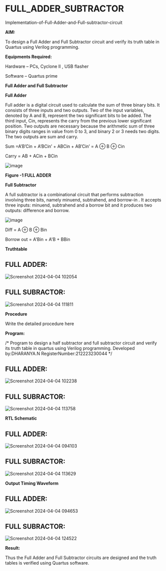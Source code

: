 # FULL_ADDER_SUBTRACTOR

Implementation-of-Full-Adder-and-Full-subtractor-circuit

**AIM:**

To design a Full Adder and Full Subtractor circuit and verify its truth table in Quartus using Verilog programming.

**Equipments Required:**

Hardware – PCs, Cyclone II , USB flasher

Software – Quartus prime

**Full Adder and Full Subtractor**

**Full Adder**

Full adder is a digital circuit used to calculate the sum of three binary bits. It consists of three inputs and two outputs. Two of the input variables, denoted by A and B, represent the two significant bits to be added. The third input, Cin, represents the carry from the previous lower significant position. Two outputs are necessary because the arithmetic sum of three binary digits ranges in value from 0 to 3, and binary 2 or 3 needs two digits. The two outputs are sum and carry.

Sum =A’B’Cin + A’BCin’ + ABCin + AB’Cin’ = A ⊕ B ⊕ Cin 

Carry = AB + ACin + BCin

![image](https://github.com/naavaneetha/FULL_ADDER_SUBTRACTOR/assets/154305477/0f30ba51-5ffb-4198-845f-18e054f675e7)

**Figure -1 FULL ADDER**

**Full Subtractor**

A full subtractor is a combinational circuit that performs subtraction involving three bits, namely minuend, subtrahend, and borrow-in . It accepts three inputs: minuend, subtrahend and a borrow bit and it produces two outputs: difference and borrow.

![image](https://github.com/naavaneetha/FULL_ADDER_SUBTRACTOR/assets/154305477/02b24f51-ab51-4304-9ad6-7b81ffc1ead5)

Diff = A ⊕ B ⊕ Bin 

Borrow out = A'Bin + A'B + BBin

**Truthtable**
## FULL ADDER:
![Screenshot 2024-04-04 102054](https://github.com/Dharanya2005/FULL_ADDER_SUBTRACTOR/assets/145742468/012e4ca9-a78c-42d7-a5fc-65fa47ee5f1b)
## FULL SUBRACTOR:
![Screenshot 2024-04-04 111811](https://github.com/Dharanya2005/FULL_ADDER_SUBTRACTOR/assets/145742468/5c3d5d64-ef80-4854-b3d7-b61c9534993c)

**Procedure**

Write the detailed procedure here

**Program:**

/* Program to design a half subtractor and full subtractor circuit and verify its truth table in quartus using Verilog programming. 
Developed by:DHARANYA.N
RegisterNumber:212223230044
*/
## FULL ADDER:
![Screenshot 2024-04-04 102238](https://github.com/Dharanya2005/FULL_ADDER_SUBTRACTOR/assets/145742468/d7149c8e-6bc2-4a4f-a8a7-5b463934edef)
## FULL SUBRACTOR:
![Screenshot 2024-04-04 113758](https://github.com/Dharanya2005/FULL_ADDER_SUBTRACTOR/assets/145742468/3b09b17a-6f81-411a-a252-bee1a75af6e2)

**RTL Schematic**
## FULL ADDER:
![Screenshot 2024-04-04 094103](https://github.com/Dharanya2005/FULL_ADDER_SUBTRACTOR/assets/145742468/33937e74-f28a-41a7-b16a-093c21ba6db8)

## FULL SUBRACTOR:
![Screenshot 2024-04-04 113629](https://github.com/Dharanya2005/FULL_ADDER_SUBTRACTOR/assets/145742468/480d4aa1-2c25-44b4-8b5c-919dbcff3741)


**Output Timing Waveform**
## FULL ADDER:
![Screenshot 2024-04-04 094653](https://github.com/Dharanya2005/FULL_ADDER_SUBTRACTOR/assets/145742468/2ce85ea4-fc53-4430-96ac-b310d820fdd1)

## FULL SUBRACTOR:
![Screenshot 2024-04-04 124522](https://github.com/Dharanya2005/FULL_ADDER_SUBTRACTOR/assets/145742468/b9a56b8d-dd75-45c1-83f0-c6d4fc8d6abc)

**Result:**

Thus the Full Adder and Full Subtractor circuits are designed and the truth tables is verified using Quartus software.



